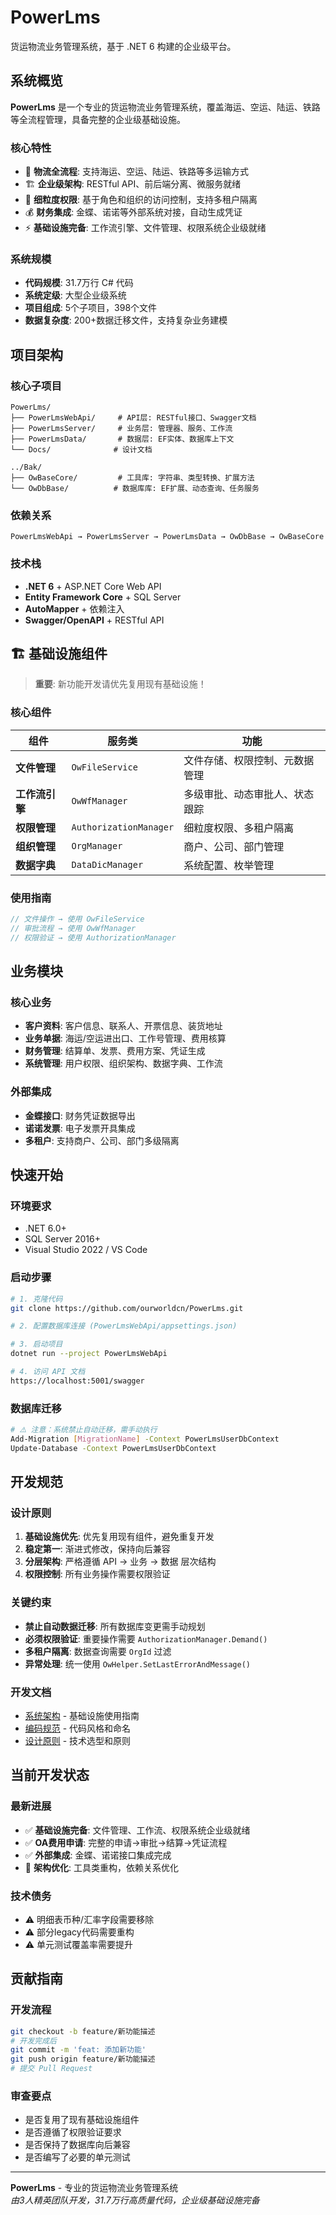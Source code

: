 ﻿# PowerLms
货运物流业务管理系统，基于 .NET 6 构建的企业级平台。

## 系统概览

**PowerLms** 是一个专业的货运物流业务管理系统，覆盖海运、空运、陆运、铁路等全流程管理，具备完整的企业级基础设施。

### 核心特性
- 🚢 **物流全流程**: 支持海运、空运、陆运、铁路等多运输方式
- 🏗️ **企业级架构**: RESTful API、前后端分离、微服务就绪
- 🔐 **细粒度权限**: 基于角色和组织的访问控制，支持多租户隔离
- 💰 **财务集成**: 金蝶、诺诺等外部系统对接，自动生成凭证
- ⚡ **基础设施完备**: 工作流引擎、文件管理、权限系统企业级就绪

### 系统规模
- **代码规模**: 31.7万行 C# 代码
- **系统定级**: 大型企业级系统
- **项目组成**: 5个子项目，398个文件
- **数据复杂度**: 200+数据迁移文件，支持复杂业务建模

## 项目架构

### 核心子项目
```
PowerLms/
├── PowerLmsWebApi/     # API层: RESTful接口、Swagger文档
├── PowerLmsServer/     # 业务层: 管理器、服务、工作流
├── PowerLmsData/       # 数据层: EF实体、数据库上下文
└── Docs/              # 设计文档

../Bak/
├── OwBaseCore/         # 工具库: 字符串、类型转换、扩展方法
└── OwDbBase/          # 数据库库: EF扩展、动态查询、任务服务
```

### 依赖关系
```
PowerLmsWebApi → PowerLmsServer → PowerLmsData → OwDbBase → OwBaseCore
```

### 技术栈
- **.NET 6** + ASP.NET Core Web API
- **Entity Framework Core** + SQL Server  
- **AutoMapper** + 依赖注入
- **Swagger/OpenAPI** + RESTful API

## 🏗️ 基础设施组件

> **重要**: 新功能开发请优先复用现有基础设施！

### 核心组件
| 组件 | 服务类 | 功能 |
|------|--------|------|
| **文件管理** | `OwFileService` | 文件存储、权限控制、元数据管理 |
| **工作流引擎** | `OwWfManager` | 多级审批、动态审批人、状态跟踪 |
| **权限管理** | `AuthorizationManager` | 细粒度权限、多租户隔离 |
| **组织管理** | `OrgManager` | 商户、公司、部门管理 |
| **数据字典** | `DataDicManager` | 系统配置、枚举管理 |

### 使用指南
```csharp
// 文件操作 → 使用 OwFileService
// 审批流程 → 使用 OwWfManager  
// 权限验证 → 使用 AuthorizationManager
```

## 业务模块

### 核心业务
- **客户资料**: 客户信息、联系人、开票信息、装货地址
- **业务单据**: 海运/空运进出口、工作号管理、费用核算
- **财务管理**: 结算单、发票、费用方案、凭证生成
- **系统管理**: 用户权限、组织架构、数据字典、工作流

### 外部集成
- **金蝶接口**: 财务凭证数据导出
- **诺诺发票**: 电子发票开具集成
- **多租户**: 支持商户、公司、部门多级隔离

## 快速开始

### 环境要求
- .NET 6.0+
- SQL Server 2016+
- Visual Studio 2022 / VS Code

### 启动步骤
```bash
# 1. 克隆代码
git clone https://github.com/ourworldcn/PowerLms.git

# 2. 配置数据库连接 (PowerLmsWebApi/appsettings.json)

# 3. 启动项目
dotnet run --project PowerLmsWebApi

# 4. 访问 API 文档
https://localhost:5001/swagger
```

### 数据库迁移
```bash
# ⚠️ 注意：系统禁止自动迁移，需手动执行
Add-Migration [MigrationName] -Context PowerLmsUserDbContext
Update-Database -Context PowerLmsUserDbContext
```

## 开发规范

### 设计原则
1. **基础设施优先**: 优先复用现有组件，避免重复开发
2. **稳定第一**: 渐进式修改，保持向后兼容
3. **分层架构**: 严格遵循 API → 业务 → 数据 层次结构
4. **权限控制**: 所有业务操作需要权限验证

### 关键约束
- **禁止自动数据迁移**: 所有数据库变更需手动规划
- **必须权限验证**: 重要操作需要 `AuthorizationManager.Demand()`
- **多租户隔离**: 数据查询需要 `OrgId` 过滤
- **异常处理**: 统一使用 `OwHelper.SetLastErrorAndMessage()`

### 开发文档
- [系统架构](Docs/系统架构.md) - 基础设施使用指南
- [编码规范](Docs/CODE_STYLE.md) - 代码风格和命名
- [设计原则](Docs/DESIGN_PREFERENCE_GUIDE.md) - 技术选型和原则

## 当前开发状态

### 最新进展
- ✅ **基础设施完备**: 文件管理、工作流、权限系统企业级就绪
- ✅ **OA费用申请**: 完整的申请→审批→结算→凭证流程
- ✅ **外部集成**: 金蝶、诺诺接口集成完成
- 🔄 **架构优化**: 工具类重构，依赖关系优化

### 技术债务
- ⚠️ 明细表币种/汇率字段需要移除
- ⚠️ 部分legacy代码需要重构
- ⚠️ 单元测试覆盖率需要提升

## 贡献指南

### 开发流程
```bash
git checkout -b feature/新功能描述
# 开发完成后
git commit -m 'feat: 添加新功能'
git push origin feature/新功能描述
# 提交 Pull Request
```

### 审查要点
- 是否复用了现有基础设施组件
- 是否遵循了权限验证要求
- 是否保持了数据库向后兼容
- 是否编写了必要的单元测试

---

**PowerLms** - 专业的货运物流业务管理系统  
*由3人精英团队开发，31.7万行高质量代码，企业级基础设施完备*
